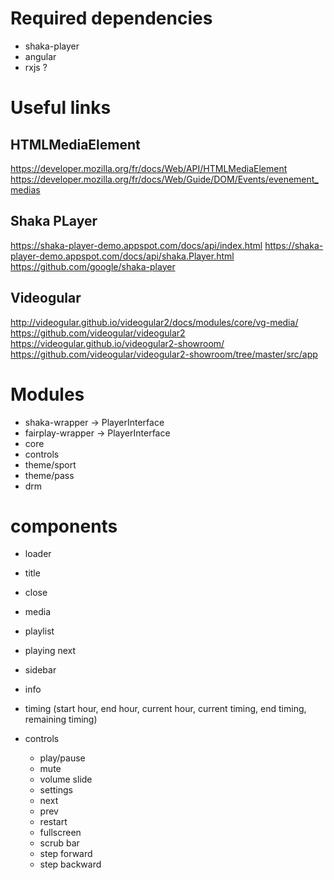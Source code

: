 # Required dependencies

- shaka-player
- angular
- rxjs ?

# Useful links

## HTMLMediaElement

https://developer.mozilla.org/fr/docs/Web/API/HTMLMediaElement
https://developer.mozilla.org/fr/docs/Web/Guide/DOM/Events/evenement_medias

## Shaka PLayer

https://shaka-player-demo.appspot.com/docs/api/index.html
https://shaka-player-demo.appspot.com/docs/api/shaka.Player.html
https://github.com/google/shaka-player

## Videogular

http://videogular.github.io/videogular2/docs/modules/core/vg-media/
https://github.com/videogular/videogular2
https://videogular.github.io/videogular2-showroom/
https://github.com/videogular/videogular2-showroom/tree/master/src/app

# Modules

- shaka-wrapper -> PlayerInterface
- fairplay-wrapper -> PlayerInterface
- core
- controls
- theme/sport
- theme/pass
- drm

# components

- loader
- title
- close
- media
- playlist
- playing next
- sidebar

- info
- timing (start hour, end hour, current hour, current timing, end timing, remaining timing)

- controls
  - play/pause
  - mute
  - volume slide
  - settings
  - next
  - prev
  - restart
  - fullscreen
  - scrub bar
  - step forward
  - step backward
